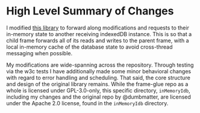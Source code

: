 # High Level Summary of Changes

I modified [this library](https://github.com/dumbmatter/fakeIndexedDB) to forward along modifications and requests to their in-memory state to another receiving indexedDB instance. This is so that a child frame forwards all of its reads and writes to the parent frame, with a local in-memory cache of the database state to avoid cross-thread messaging when possible.

My modifications are wide-spanning across the repository. Through testing via the w3c tests I have additionally made some minor behavioral changes with regard to error handling and scheduling. That said, the core structure and design of the original library remains. While the frame-glue repo as a whole is licensed under GPL-3.0-only, this specific directory, `inMemoryIdb`, including my changes and the original repo by @dumbmatter, are licensed under the Apache 2.0 license, found in the `inMemoryIdb` directory.
